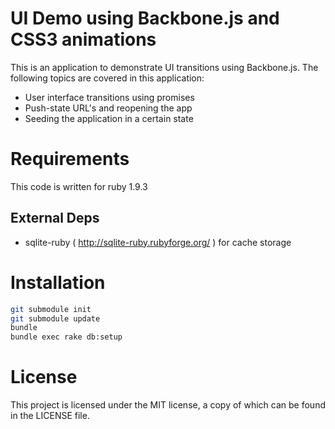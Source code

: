 UI Demo using Backbone.js and CSS3 animations
=============================================

This is an application to demonstrate UI transitions using Backbone.js.
The following topics are covered in this application:

* User interface transitions using promises
* Push-state URL's and reopening the app
* Seeding the application in a certain state

Requirements
============

This code is written for ruby 1.9.3

External Deps
-------------

* sqlite-ruby ( http://sqlite-ruby.rubyforge.org/ ) for cache storage

Installation
============

```sh
git submodule init
git submodule update
bundle
bundle exec rake db:setup
```

License
=======

This project is licensed under the MIT license, a copy of which can be
found in the LICENSE file.


